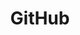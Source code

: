 ---
title: GitHub
description: Master GitHub for version control and collaboration with practical guides.
---